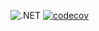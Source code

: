 ![.NET](https://github.com/EgorovIMPL/dotnet-homeworks-2/actions/workflows/dotnet.yml/badge.svg) 
[![codecov](https://codecov.io/gh/EgorovIMPL/dotnet-homeworks-2/branch/master/graph/badge.svg?token=D6NLOCAGZR)](https://codecov.io/gh/EgorovIMPL/dotnet-homeworks-2)
